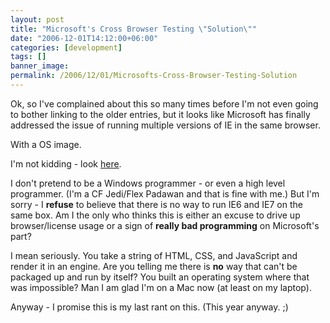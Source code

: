 ```yaml
---
layout: post
title: "Microsoft's Cross Browser Testing \"Solution\""
date: "2006-12-01T14:12:00+06:00"
categories: [development]
tags: []
banner_image: 
permalink: /2006/12/01/Microsofts-Cross-Browser-Testing-Solution
---
```


Ok, so I've complained about this so many times before I'm not even going to bother linking to the older entries, but it looks like Microsoft has finally addressed the issue of running multiple versions of IE in the same browser.

With a OS image.

I'm not kidding - look <a href="http://blogs.msdn.com/ie/archive/2006/11/30/ie6-and-ie7-running-on-a-single-machine.aspx">here</a>.

I don't pretend to be a Windows programmer - or even a high level programmer. (I'm a CF Jedi/Flex Padawan and that is fine with me.) But I'm sorry - I <b>refuse</b> to believe that there is no way to run IE6 and IE7 on the same box. Am I the only who thinks this is either an excuse to drive up browser/license usage or a sign of <b>really bad programming</b> on Microsoft's part? 

I mean seriously. You take a string of HTML, CSS, and JavaScript and render it in an engine. Are you telling me there is <b>no</b> way that can't be packaged up and run by itself? You built an operating system where that was impossible? Man I am glad I'm on a Mac now (at least on my laptop).

Anyway - I promise this is my last rant on this. (This year anyway. ;)